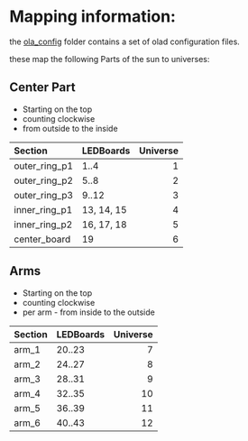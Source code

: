 <!--lint disable list-item-indent-->
# Mapping information:

the [ola_config](/ola_config) folder contains a set of olad configuration files.

these map the following Parts of the sun to universes:
## Center Part
- Starting on the top
- counting clockwise
- from outside to the inside

| Section       | LEDBoards  | Universe |
| :------------ | :--------- | -------: |
| outer_ring_p1 | 1..4       |        1 |
| outer_ring_p2 | 5..8       |        2 |
| outer_ring_p3 | 9..12      |        3 |
| inner_ring_p1 | 13, 14, 15 |        4 |
| inner_ring_p2 | 16, 17, 18 |        5 |
| center_board  | 19         |        6 |

## Arms
- Starting on the top
- counting clockwise
- per arm - from inside to the outside

| Section | LEDBoards | Universe |
| :------ | :-------- | -------: |
| arm_1   | 20..23    |        7 |
| arm_2   | 24..27    |        8 |
| arm_3   | 28..31    |        9 |
| arm_4   | 32..35    |       10 |
| arm_5   | 36..39    |       11 |
| arm_6   | 40..43    |       12 |
